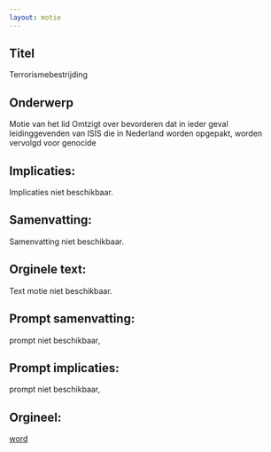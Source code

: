 ```yaml
---
layout: motie
---
```

## Titel
Terrorismebestrijding
## Onderwerp
Motie van het lid Omtzigt over bevorderen dat in ieder geval leidinggevenden van ISIS die in Nederland worden opgepakt, worden vervolgd voor genocide
## Implicaties:
Implicaties niet beschikbaar.
## Samenvatting:
Samenvatting niet beschikbaar.
## Orginele text:
Text motie niet beschikbaar.

## Prompt samenvatting:
prompt niet beschikbaar,

## Prompt implicaties:
prompt niet beschikbaar,
## Orgineel:
[word](https://gegevensmagazijn.tweedekamer.nl/OData/v4/2.0/Document(7a62e50b-6851-4bef-887a-082663dfa042)/resource)
